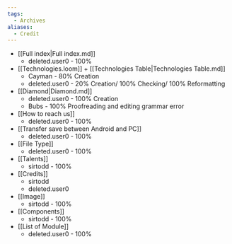 ```yaml
---
tags:
  - Archives
aliases:
  - Credit
---
```


- [[Full index|Full index.md]] 
	- deleted.user0 - 100%
- [[Technologies.loom]] + [[Technologies Table|Technologies Table.md]]
	- Cayman - 80% Creation
	- deleted.user0 - 20% Creation/ 100% Checking/ 100% Reformatting
- [[Diamond|Diamond.md]]
	- deleted.user0 - 100% Creation
	- Bubs - 100% Proofreading and editing grammar error 
- [[How to reach us]]
	- deleted.user0 - 100%
- [[Transfer save between Android and PC]]
	- deleted.user0 - 100%
- [[File Type]]
	- deleted.user0 - 100%
- [[Talents]]
	- sirtodd - 100%
- [[Credits]]
	- sirtodd
	- deleted.user0
- [[Image]]
	- sirtodd - 100%
- [[Components]]
	- sirtodd - 100%
- [[List of Module]]
	- deleted.user0 - 100%
